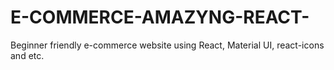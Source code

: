 # E-COMMERCE-AMAZYNG-REACT-
Beginner friendly e-commerce website using React, Material UI, react-icons and etc.
